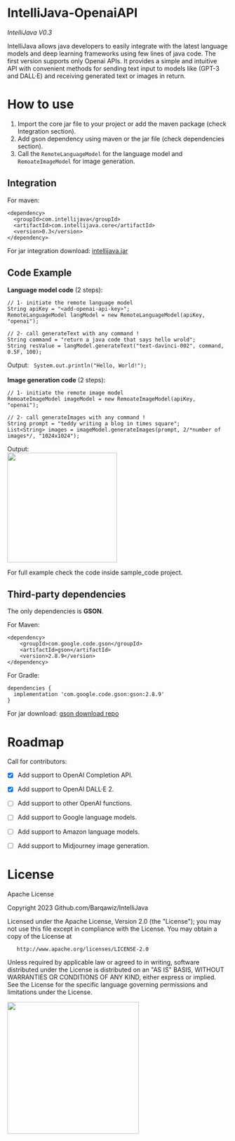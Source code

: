 # IntelliJava-OpenaiAPI
*IntelliJava V0.3*

IntelliJava allows java developers to easily integrate with the latest language models and deep learning frameworks using few lines of java code.
The first version supports only Openai APIs. It provides a simple and intuitive API with convenient methods for sending text input to models like (GPT-3 and DALL·E) and receiving generated text or images in return.


# How to use
1. Import the core jar file to your project or add the maven package (check Integration section).
2. Add gson dependency using maven or the jar file (check dependencies section).
3. Call the ``RemoteLanguageModel`` for the language model and ``RemoateImageModel`` for image generation.

## Integration
For maven:
```
<dependency>
  <groupId>com.intellijava</groupId>
  <artifactId>com.intellijava.core</artifactId>
  <version>0.3</version>
</dependency>
```
For jar integration download:
[intellijava.jar](https://insta-answer-public.s3.amazonaws.com/opensource/IntelliJava/version0.3/com.intellijava.core-0.3.jar)

## Code Example
**Language model code** (2 steps):
```
// 1- initiate the remote language model 
String apiKey = "<add-openai-api-key>";
RemoteLanguageModel langModel = new RemoteLanguageModel(apiKey, "openai");

// 2- call generateText with any command !
String command = "return a java code that says hello wrold";
String resValue = langModel.generateText("text-davinci-002", command, 0.5F, 100);
```
Output:
``` System.out.println("Hello, World!");```<br><br>
**Image generation code** (2 steps):
```
// 1- initiate the remote image model 
RemoateImageModel imageModel = new RemoateImageModel(apiKey, "openai");

// 2- call generateImages with any command !
String prompt = "teddy writing a blog in times square";
List<String> images = imageModel.generateImages(prompt, 2/*number of images*/, "1024x1024");
```
Output:<br>
<img src="images/response_image.png" height="250px">

For full example check the code inside sample_code project.

## Third-party dependencies
The only dependencies is **GSON**.

For Maven:
```
<dependency>
    <groupId>com.google.code.gson</groupId>
    <artifactId>gson</artifactId>
    <version>2.8.9</version>
</dependency>
```

For Gradle:
```
dependencies {
  implementation 'com.google.code.gson:gson:2.8.9'
}
```

For jar download:
[gson download repo](https://search.maven.org/artifact/com.google.code.gson/gson/2.8.9/jar)


# Roadmap
Call for contributors:
- [x] Add support to OpenAI Completion API.
- [x] Add support to OpenAI DALL·E 2.
- [ ] Add support to other OpenAI functions.
- [ ] Add support to Google language models.
- [ ] Add support to Amazon language models.
- [ ] Add support to Midjourney image generation.


# License
Apache License

Copyright 2023 Github.com/Barqawiz/IntelliJava

   Licensed under the Apache License, Version 2.0 (the "License");
   you may not use this file except in compliance with the License.
   You may obtain a copy of the License at

       http://www.apache.org/licenses/LICENSE-2.0

   Unless required by applicable law or agreed to in writing, software
   distributed under the License is distributed on an "AS IS" BASIS,
   WITHOUT WARRANTIES OR CONDITIONS OF ANY KIND, either express or implied.
   See the License for the specific language governing permissions and
   limitations under the License.

<img src="images/IntelliJava_logo.png" height="300px">
